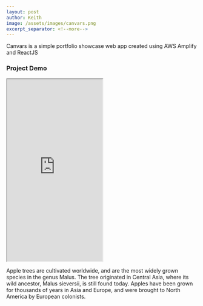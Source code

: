 ```yaml
---
layout: post
author: Keith
image: /assets/images/canvars.png
excerpt_separator: <!--more-->
---
```

Canvars is a simple portfolio showcase web app created using AWS Amplify and ReactJS
<!--more-->

### Project Demo
<iframe src="https://drive.google.com/file/d/17m33tTTkeloADoC5JXzAInqLU6GHsUZw/preview" width="50%" height="480em" allow="autoplay" allowfullscreen="allowfullscreen"></iframe>

Apple trees are cultivated worldwide, and are the most widely grown
species in the genus Malus. The tree originated in Central Asia, where
its wild ancestor, Malus sieversii, is still found today. Apples have
been grown for thousands of years in Asia and Europe, and were brought
to North America by European colonists.